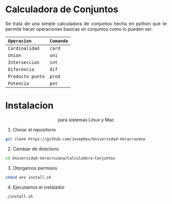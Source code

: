 Calculadora de Conjuntos 
========================
<p align = "justify">
Se trata de una simple calculadora de conjuntos hecha en python que te permite hacer operaciones basicas en conjuntos como lo pueden ser.
</p>

|      `Operacion`    |   `Comando`    |
|:--------------------|:---------------|
| `Cardinalidad`      | `card`		   |
| `Union`             | `uni`		   |
| `Interseccion`	  | `int`		   |
| `Diferencia`        | `dif`		   |
| `Producto punto`    | `prod`		   |
| `Potencia`          | `pot`		   |

# Instalacion 
<p align="Center"> 
para sistemas Linux y Mac 
</p>

1. Clonar el repositorio 
```bash 
git clone https://github.com/JosepHyv/Universidad-Veracruzana 
```
2. Cambiar de directorio  
```bash 
cd Universidad-Veracruzana/Calculadora-Conjuntos
```
3. Otorgamos permisos 
```bash 
chmod a+x install.sh
```
4. Ejecutamos el instalador 
```bash
./install.sh
``` 


